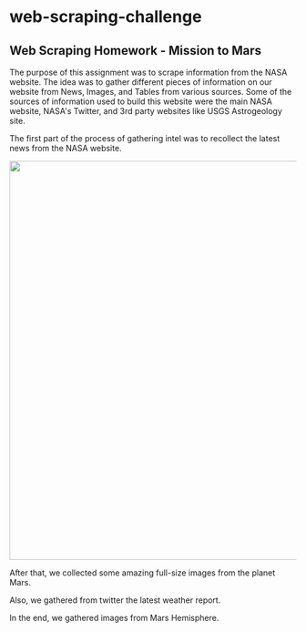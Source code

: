 # web-scraping-challenge 
## Web Scraping Homework - Mission to Mars

The purpose of this assignment was to scrape information from the NASA website. The idea was to gather different pieces of information on our website from News, Images, and Tables from various sources.
Some of the sources of information used to build this website were the main NASA website, NASA's Twitter, and 3rd party websites like USGS Astrogeology site. 

The first part of the process of gathering intel was to recollect the latest news from the NASA website. 

<img src= "Assimages/news.png" width ="700">

After that, we collected some amazing full-size images from the planet Mars. 

Also, we gathered from twitter the latest weather report. 

In the end, we gathered images from Mars Hemisphere. 

